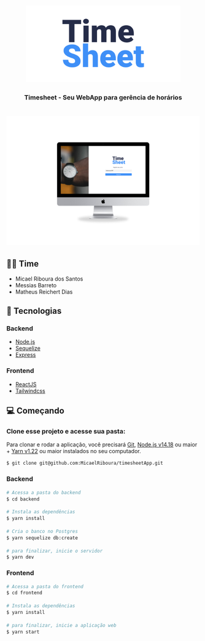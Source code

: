 <h1 align="center" style="color: #000;">
  <img src="https://github.com/MicaelRiboura/timesheetApp/blob/main/images/timesheet.png" alt="Logo" height="200">
</h1>

<h3 align="center">
  Timesheet - Seu WebApp para gerência de horários
</h3>


<h1 align="center" style="color: #000;">
  <img src="https://github.com/MicaelRiboura/timesheetApp/blob/main/images/timesheet-presentation.jpg" alt="Logo">
</h1>


## 👩‍🔧 Time

- Micael Riboura dos Santos
- Messias Barreto
- Matheus Reichert Dias

## 🚀 Tecnologias

### Backend

- [Node.js](https://nodejs.org/en/)
- [Sequelize](https://sequelize.org/)
- [Express](https://expressjs.com/pt-br/)

### Frontend

- [ReactJS](https://reactjs.org)
- [Tailwindcss](https://tailwindcss.com/docs)

## 💻 Começando

### Clone esse projeto e acesse sua pasta:

Para clonar e rodar a aplicação, você precisará [Git](https://git-scm.com/), [Node.js v14.18](https://nodejs.org) ou maior + [Yarn v1.22](https://yarnpkg.com/) ou maior instalados no seu computador.

```bash
$ git clone git@github.com:MicaelRiboura/timesheetApp.git
```

### Backend


```bash
# Acessa a pasta do backend
$ cd backend

# Instala as dependências
$ yarn install

# Cria o banco no Postgres
$ yarn sequelize db:create

# para finalizar, inicie o servidor
$ yarn dev
```

### Frontend

```bash
# Acessa a pasta do frontend
$ cd frontend

# Instala as dependências
$ yarn install

# para finalizar, inicie a aplicação web
$ yarn start
```
